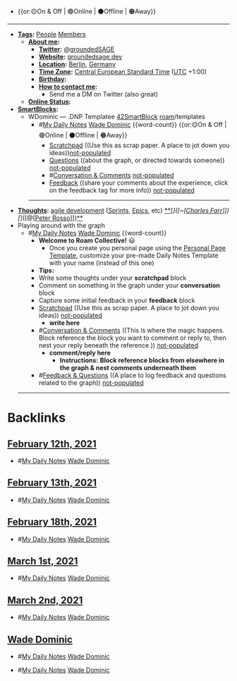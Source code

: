 - {{or:🟡On & Off | 🟢Online | ⚫️Offline | 🟠Away}}
- ---
- **[Tags](<Tags.md>):** [People](<People.md>) [Members](<Members.md>)
    - **[About me](<About me.md>):**
        - **[Twitter](<Twitter.md>):** [@groundedSAGE](https://twitter.com/groundedSAGE)
        - **[Website](<Website.md>):** [groundedsage.dev](https://www.groundedsage.dev/)
        - **[Location](<Location.md>):** [Berlin](<Berlin.md>), [Germany](<Germany.md>)
        - **[Time Zone](<Time Zone.md>):** [Central European Standard Time](<Central European Standard Time.md>) ([UTC](<UTC.md>) +1:00)
        - **[Birthday](<Birthday.md>):** 
        - **[How to contact me](<How to contact me.md>):** 
            - Send me a DM on Twitter (also great)
    - **[Online Status](<Online Status.md>):**
- **[SmartBlocks](<SmartBlocks.md>):**
    - WDominic — .DNP Templatee [42SmartBlock](<42SmartBlock.md>) [roam](<roam.md>)/templates
        - #[My Daily Notes](<My Daily Notes.md>) [Wade Dominic](<Wade Dominic.md>) {{word-count}} {{or:🟡On & Off | 🟢Online | ⚫️Offline | 🟠Away}}
            - [Scratchpad](<Scratchpad.md>) ((Use this as scrap paper. A place to jot down you ideas))[not-populated](<not-populated.md>)
            - [Questions](<Questions.md>) ((about the graph, or directed towards someone)) [not-populated](<not-populated.md>)
            - #[Conversation & Comments](<Conversation & Comments.md>) [not-populated](<not-populated.md>)
            - [Feedback](<Feedback.md>) ((share your comments about the experience, click on the feedback tag for more info)) [not-populated](<not-populated.md>)
        - ---
- **[Thoughts](<Thoughts.md>):** [agile development](<agile development.md>) ([Sprints]([sprints](<sprints.md>)), [Epics]([epics](<epics.md>)), etc) [*]([Processes](<Processes.md>))[*]([Outlines](<Outlines.md>))[*]([~[[Charles Farr](<~[[Charles Farr.md>)]])[*]([@[[Peter Rosso](<@[[Peter Rosso.md>)]])[*]([Drafts](<Drafts.md>))[*]([Bookmarks](<Bookmarks.md>))
- Playing around with the graph
    - #[My Daily Notes](<My Daily Notes.md>) [Wade Dominic](<Wade Dominic.md>) {{word-count}}
        - **Welcome to Roam Collective!** 😃 
            - Once you create you personal page using the [Personal Page Template](((8BBipopP5))), customize your pre-made Daily Notes Template with your name (instead of this one)
        - **Tips:**
        - Write some thoughts under your **scratchpad** block
        - Comment on something in the graph under your **conversation** block
        - Capture some initial feedback in your **feedback** block
        - [Scratchpad](<Scratchpad.md>) ((Use this as scrap paper. A place to jot down you ideas)) [not-populated](<not-populated.md>)
            - __write here__
        - #[Conversation & Comments](<Conversation & Comments.md>) ((This is where the magic happens. Block reference the block you want to comment or reply to, then nest your reply beneath the reference.)) [not-populated](<not-populated.md>)
            - __comment/reply here__
                - **Instructions:** __Block reference blocks from elsewhere in the graph & nest comments underneath them__
        - #[Feedback & Questions](<Feedback & Questions.md>) ((A place to log feedback and questions related to the graph)) [not-populated](<not-populated.md>)
    - ---

# Backlinks
## [February 12th, 2021](<February 12th, 2021.md>)
- #[My Daily Notes](<My Daily Notes.md>) [Wade Dominic](<Wade Dominic.md>)

## [February 13th, 2021](<February 13th, 2021.md>)
- #[My Daily Notes](<My Daily Notes.md>) [Wade Dominic](<Wade Dominic.md>)

## [February 18th, 2021](<February 18th, 2021.md>)
- #[My Daily Notes](<My Daily Notes.md>) [Wade Dominic](<Wade Dominic.md>)

## [March 1st, 2021](<March 1st, 2021.md>)
- #[My Daily Notes](<My Daily Notes.md>) [Wade Dominic](<Wade Dominic.md>)

## [March 2nd, 2021](<March 2nd, 2021.md>)
- #[My Daily Notes](<My Daily Notes.md>) [Wade Dominic](<Wade Dominic.md>)

## [Wade Dominic](<Wade Dominic.md>)
- #[My Daily Notes](<My Daily Notes.md>) [Wade Dominic](<Wade Dominic.md>)

- #[My Daily Notes](<My Daily Notes.md>) [Wade Dominic](<Wade Dominic.md>)

